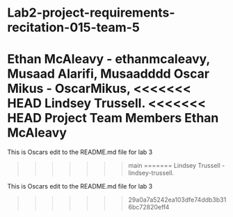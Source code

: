 # Lab2-project-requirements-recitation-015-team-5

Ethan McAleavy - ethanmcaleavy,
Musaad Alarifi, Musaadddd
Oscar Mikus - OscarMikus,
<<<<<<< HEAD
Lindsey Trussell.
<<<<<<< HEAD
Project Team Members
Ethan McAleavy
=======

This is Oscars edit to the README.md file for lab 3
>>>>>>> main
=======
Lindsey Trussell - lindsey-trussell.

This is Oscars edit to the README.md file for lab 3

>>>>>>> 29a0a7a5242ea103dfe74ddb3b316bc72820eff4
